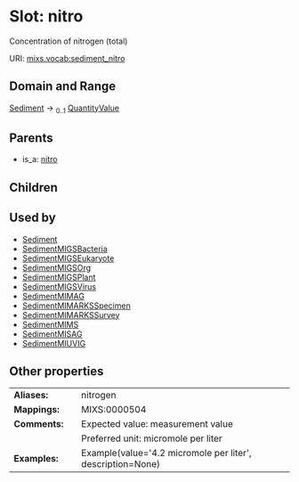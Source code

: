 
# Slot: nitro


Concentration of nitrogen (total)

URI: [mixs.vocab:sediment_nitro](https://w3id.org/mixs/vocab/sediment_nitro)


## Domain and Range

[Sediment](Sediment.md) &#8594;  <sub>0..1</sub> [QuantityValue](QuantityValue.md)

## Parents

 *  is_a: [nitro](nitro.md)

## Children


## Used by

 * [Sediment](Sediment.md)
 * [SedimentMIGSBacteria](SedimentMIGSBacteria.md)
 * [SedimentMIGSEukaryote](SedimentMIGSEukaryote.md)
 * [SedimentMIGSOrg](SedimentMIGSOrg.md)
 * [SedimentMIGSPlant](SedimentMIGSPlant.md)
 * [SedimentMIGSVirus](SedimentMIGSVirus.md)
 * [SedimentMIMAG](SedimentMIMAG.md)
 * [SedimentMIMARKSSpecimen](SedimentMIMARKSSpecimen.md)
 * [SedimentMIMARKSSurvey](SedimentMIMARKSSurvey.md)
 * [SedimentMIMS](SedimentMIMS.md)
 * [SedimentMISAG](SedimentMISAG.md)
 * [SedimentMIUVIG](SedimentMIUVIG.md)

## Other properties

|  |  |  |
| --- | --- | --- |
| **Aliases:** | | nitrogen |
| **Mappings:** | | MIXS:0000504 |
| **Comments:** | | Expected value: measurement value |
|  | | Preferred unit: micromole per liter |
| **Examples:** | | Example(value='4.2 micromole per liter', description=None) |

